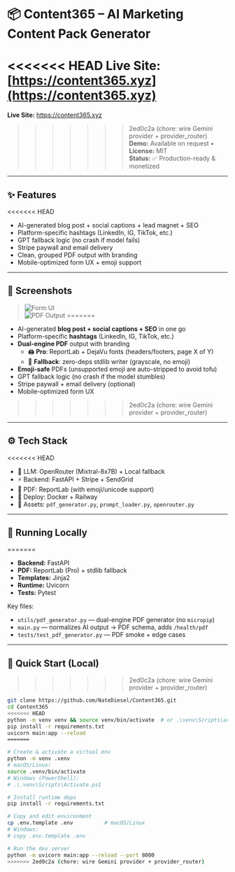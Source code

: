 # 📦 Content365 – AI Marketing Content Pack Generator

<<<<<<< HEAD
**Live Site:** [https://content365.xyz](https://content365.xyz)  
=======
**Live Site:** https://content365.xyz  
>>>>>>> 2ed0c2a (chore: wire Gemini provider + provider_router)
**Demo:** Available on request • **License:** MIT  
**Status:** ✅ Production-ready & monetized

---

## ✨ Features

<<<<<<< HEAD
- AI-generated blog post + social captions + lead magnet + SEO
- Platform-specific hashtags (LinkedIn, IG, TikTok, etc.)
- GPT fallback logic (no crash if model fails)
- Stripe paywall and email delivery
- Clean, grouped PDF output with branding
- Mobile-optimized form UX + emoji support

---

## 📸 Screenshots

> ![Form UI](static/demo-form.png)  
> ![PDF Output](static/demo-pdf-preview.png)
=======
- AI-generated **blog post + social captions + SEO** in one go
- Platform-specific **hashtags** (LinkedIn, IG, TikTok, etc.)
- **Dual-engine PDF** output with branding  
  - 🖨️ **Pro**: ReportLab + DejaVu fonts (headers/footers, page X of Y)  
  - 🧰 **Fallback**: zero-deps stdlib writer (grayscale, no emoji)
- **Emoji-safe** PDFs (unsupported emoji are auto-stripped to avoid tofu)
- GPT fallback logic (no crash if the model stumbles)
- Stripe paywall + email delivery (optional)
- Mobile-optimized form UX
>>>>>>> 2ed0c2a (chore: wire Gemini provider + provider_router)

---

## ⚙️ Tech Stack

<<<<<<< HEAD
- 🧠 LLM: OpenRouter (Mixtral-8x7B) + Local fallback
- ⚡ Backend: FastAPI + Stripe + SendGrid
- 🧾 PDF: ReportLab (with emoji/unicode support)
- 🚀 Deploy: Docker + Railway
- 📁 Assets: `pdf_generator.py`, `prompt_loader.py`, `openrouter.py`

---

## 🧪 Running Locally
=======
- **Backend:** FastAPI
- **PDF:** ReportLab (Pro) + stdlib fallback
- **Templates:** Jinja2
- **Runtime:** Uvicorn
- **Tests:** Pytest

Key files:
- `utils/pdf_generator.py` — dual-engine PDF generator (no `micropip`)
- `main.py` — normalizes AI output → PDF schema, adds `/health/pdf`
- `tests/test_pdf_generator.py` — PDF smoke + edge cases

---

## 🧪 Quick Start (Local)
>>>>>>> 2ed0c2a (chore: wire Gemini provider + provider_router)

```bash
git clone https://github.com/NateDiesel/Content365.git
cd Content365
<<<<<<< HEAD
python -m venv venv && source venv/bin/activate  # or .\venv\Scripts\activate on Windows
pip install -r requirements.txt
uvicorn main:app --reload
=======

# Create & activate a virtual env
python -m venv .venv
# macOS/Linux:
source .venv/bin/activate
# Windows (PowerShell):
# .\.venv\Scripts\Activate.ps1

# Install runtime deps
pip install -r requirements.txt

# Copy and edit environment
cp .env.template .env          # macOS/Linux
# Windows:
# copy .env.template .env

# Run the dev server
python -m uvicorn main:app --reload --port 8000
>>>>>>> 2ed0c2a (chore: wire Gemini provider + provider_router)
